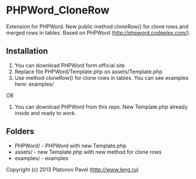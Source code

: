 PHPWord_CloneRow
================

Extension for PHPWord. New public method cloneRow() for clone rows and merged rows in tables.
Based on PHPWord (http://phpword.codeplex.com/).


Installation
------------
1. You can download PHPWord form official site
2. Replace file PHPWord/Template.php on assets/Template.php
3. Use method cloneRow() for clone rows in tables. You can see examples here: examples/

OR

1. You can download PHPWord from this repo. New Template.php already inside and ready to work.


Folders
-------
* PHPWord/ - PHPWord with new Template.php
* assets/ - new Template.php with new method for clone rows
* examples/ - examples


Copyright (c) 2013 Platonov Pavel (http://www.leng.ru)

